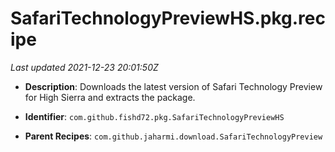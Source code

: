 # SafariTechnologyPreviewHS.pkg.recipe

_Last updated 2021-12-23 20:01:50Z_

- **Description**: Downloads the latest version of Safari Technology Preview for High Sierra and extracts the package.

- **Identifier**: `com.github.fishd72.pkg.SafariTechnologyPreviewHS`

- **Parent Recipes**: `com.github.jaharmi.download.SafariTechnologyPreview`
